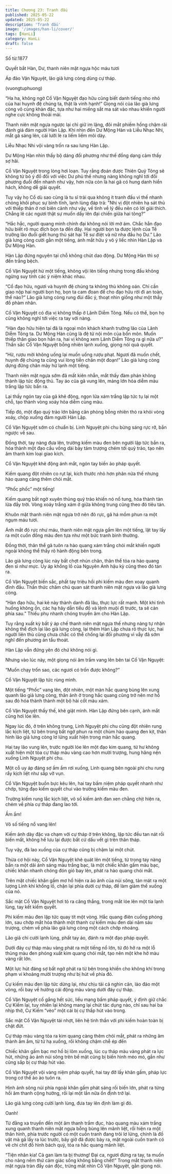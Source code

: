```yaml
---
title: Chương 23: Tranh đấu
published: 2025-05-22
updated: 2025-05-22
description: 'Tranh đấu'
image: '/images/han-li/cover/'
tags: [HanLi]
category: HanLi
draft: false
---
```


Số từ:1877  




Quyết bắt Hàn, Dư, thanh niên mặt ngựa hộc máu tươi

Áp đảo Vận Nguyệt, lão giã lưng còng dùng cự tháp.

(vuongtuphuong)





“Ha ha, không ngờ Cổ Vận Nguyệt đạo hữu cũng biết danh tiếng nho nhỏ của hai huynh đệ chúng ta, thật là vinh hạnh!” Giọng nói của lão già lưng còng vô cùng khàn đặc, tựa như hai miếng sắt ma sát vào nhau khiến người nghe cực không thoải mái.

Thanh niên mặt ngựa ngược lại chỉ giữ im lặng, đôi mắt phiếm hồng chậm rãi đánh giá đám người Hàn Lập. Khi nhìn đến Dư Mộng Hàn và Liễu Nhạc Nhi, mắt gã sáng lên, cái lưỡi lè ra liếm liếm môi dày.

Liễu Nhạc Nhi vội vàng trốn ra sau lưng Hàn Lập.

Dư Mộng Hàn nhìn thấy bộ dáng đối phương như thế đồng dạng cảm thấy sợ hãi.

Cổ Vận Nguyệt trong lòng hơi loạn. Tuy rằng đoán được Thiên Quỷ Tông sẽ không từ bỏ ý đồ đối với việc Dư phủ thế nhưng nàng không nghĩ tới đối phương đuổi đến nhanh như vậy, hơn nữa còn là hai gã có hung danh hiển hách, không dễ giải quyết.

Tuy vậy họ Cổ dù sao cũng là tu sĩ trải qua không ít tranh đấu vì thế nhanh chóng khôi phục sự bình tĩnh, lạnh lùng đáp trả: "Nhị vị đột nhiên hạ sát thủ với thiếp thân ở nơi biên cảnh như vậy, về tình về lý đều nên có lời giải thích. Chẳng lẽ các ngươi thật sự muốn dấy lên đại chiến giữa hai tông?”

“Hắc hắc, người quang minh chính đại không nói lời mờ ám. Chắc hẳn đạo hữu biết rõ mục đích bọn ta đến đây. Hai người bọn ta được lệnh của Tề trưởng lão đuổi giết hung thủ sát hại Tề sư điệt và nữ nha đầu họ Dư.” Lão già lưng còng cười gằn một tiếng, ánh mắt hữu ý vô ý liếc nhìn Hàn Lập và Dư Mộng Hàn.

Hàn Lập đứng nguyên tại chỗ không chút dao động. Dư Mộng Hàn thì sợ đến trắng bệch.

Cổ Vận Nguyệt hừ một tiếng, không vội lên tiếng nhưng trong đầu không ngừng suy tính các ý niệm khác nhau.

“Cổ đạo hữu, ngươi và huynh đệ chúng ta không thù không oán. Chỉ cần giao nộp hai người bọn họ, bọn ta cam đoan để cho đạo hữu rời đi an toàn, thế nào?” Lão già lưng còng rung đùi đắc ý, thoạt nhìn giống như một thầy đồ phàm nhân.

Cổ Vận Nguyệt có địa vị không thấp ở Lãnh Diễm Tông. Nếu có thể, bọn họ cũng không nghĩ tới việc ra tay với nàng.

“Hàn đạo hữu hiện tại đã là ngoại môn khách khanh trưởng lão của Lãnh Diễm Tông ta. Dư Mộng Hàn cũng là đệ tử nội môn của bổn môn. Muốn thiếp thân giao bọn hắn ra, hai vị không xem Lãnh Diễm Tông ra gì nữa ư?” Thần sắc Cổ Vận Nguyệt bỗng nhiên lạnh xuống, giọng nói quả quyết.

“Hừ, rượu mời không uống lại muốn uống rượu phạt. Ngươi đã muốn chết, huynh đệ chúng ta cũng vui lòng tiễn chân một đoạn!” Lão già lưng còng dựng đứng chân mày hừ lạnh một tiếng.

Thanh niên mặt ngựa sớm đã mất kiên nhẫn, mắt thấy đàm phán không thành lập tức động thủ. Tay áo của gã vung lên, mảng lớn hỏa diễm màu trắng lập tức bắn ra.

Lại thấy ngón tay của gã khẽ động, ngọn lửa xám trắng lập tức tụ lại một chỗ, tạo thành vòng xoáy hỏa diễm cùng màu.

Tiếp đó, một đạo quỷ trảo lớn bằng căn phòng bỗng nhiên thò ra khỏi vòng xoáy, chộp xuống đám người Hàn Lập.

Cổ Vận Nguyệt sớm có chuẩn bị. Linh Nguyệt phi chu bừng sáng rực rỡ, bắn ngược về sau.

Đồng thời, tay nàng đưa lên, trường kiếm màu đen bên người lập tức bắn ra, hóa thành một đạo cầu vồng dài bảy tám trượng chém tới quỷ trảo, tạo nên âm thanh kim loại giao kích.

Cổ Vận Nguyệt khẽ động ánh mắt, ngón tay biến ảo pháp quyết.

Kiếm quang đột nhiên co rụt lại, kích thước nhỏ hơn phân nửa thế nhưng hào quang càng thêm chói mắt.

“Phốc phốc” một tiếng!

Kiếm quang bất ngờ xuyên thủng quỷ trảo khiến nó nổ tung, hóa thành tàn lửa đầy trời. Vòng xoáy trắng xám ở giữa không trung cũng theo đó tiêu tán.

Khuôn mặt thanh niên mặt ngựa trở nên đỏ rực, gã há mồm phun ra một ngụm máu tươi.

Ánh mắt đỏ rực như máu, thanh niên mặt ngựa gầm lên một tiếng, lật tay lấy ra một cuốn đồng màu đen tựa như một bức tranh bình thường.

Đồng thời, thân thể gã tuôn ra hào quang xám trắng chói mắt khiến người ngoài không thể thấy rõ hành động bên trong.

Lão già lưng còng lúc này bất chợt nhún chân, thân thể tỏa ra hào quang đen sì như mực. Uy áp khổng lồ của Nguyên Anh hậu kỳ cũng theo đó tán ra.

Cổ Vận Nguyệt biến sắc, phất tay triệu hồi phi kiếm màu đen xoay quanh đỉnh đầu. Thần thức chăm chú quan sát thanh niên mặt ngựa và lão già lưng còng.

“Hàn đạo hữu, hai kẻ này thành danh đã lâu, thực lực rất mạnh. Một khi tình huống không ổn, các hạ hãy dẫn tiểu đồ và lệnh muội đi trước, ta sẽ cản phía sau.” Thiếu phụ nhanh chóng truyền âm cho Hàn Lập.

Tuy rằng xuất kỳ bất ý áp chế thanh niên mặt ngựa thế nhưng nàng tự nhận không thể địch lại lão già lưng còng, lại thêm Hàn Lập chưa rõ thực lực, hai người liên thủ cũng chưa chắc có thể chống lại đối phương vì vẫy đã sớm nghĩ đến phương án tẩu thoát.

Hàn Lập vẫn đứng yên đó chứ không nói gì.

Nhưng vào lúc này, một giọng nói âm trầm vang lên bên tai Cổ Vận Nguyệt:

“Muốn chạy trốn sao, các ngươi có trốn được không?”

Cổ Vận Nguyệt lập tức rùng mình.

Một tiếng “Phốc” vang lên, đột nhiên, một màn hắc quang bùng lên xung quanh lão giả lưng còng, thân ảnh ở trong hắc quang cũng trở nên mơ hồ sau đó hóa thành thành một bộ hài cốt màu xám.

Cổ Vận Nguyệt thấy thế, khẽ giật mình. Hàn Lập đứng bên cạnh, ánh mắt cũng hơi lóe lên.

Ngay lúc đó, ở trên không trung, Linh Nguyệt phi chu cũng đột nhiên rung lắc kịch liệt, từ bên trong bất ngờ phun ra một chùm hào quang đen kịt, thân hình lão giả lưng còng lơ lửng xuất hiện trong màn hắc quang.

Hai tay lão vung lên, trước người lóe lên một đạo kim quang, từ hư không xuất hiện một tòa cự tháp màu vàng cao hơn mười trượng, hung hăng nện xuống Linh Nguyệt phi chu.

Một cỗ uy áp đáng sợ ầm ầm rơi xuống, Linh quang bên ngoài phi chu rung rẩy kịch liệt như sắp vỡ vụn.

Cổ Vận Nguyệt buồn bực kêu lên, hai tay bấm niệm pháp quyết nhanh như chớp, từng đạo kiếm quyết chui vào trường kiếm màu đen.

Trường kiếm rung lắc kịch liệt, vô số kiếm ảnh đan xen chằng chịt hiện ra, chém về phía cự tháp đang lao tới.

Ầm ầm!

Vô số tiếng nổ vang lên!

Kiếm ảnh dày đặc va chạm với cự tháp ở trên không, lập tức đều tan nát rồi biến mất, không hề lưu lại được bất cứ dấu vết gì trên thân tháp.

Tuy vậy, đà lao xuống của cự tháp cũng bị chậm lại một chút.

Thừa cơ hội này, Cổ Vận Nguyệt khẽ quát lên một tiếng, từ trong tay nàng bắn ra một dải ánh sáng màu trắng bạc, là một chiếc khăn gấm màu bạc, chiếc khăn nhanh chóng đón gió bay lên, phát ra hào quang chói mắt.

Trên mặt chiếc khăn gấm mơ hồ hiện ra ảo ảnh của núi sông, tản mát ra một lượng Linh khí khổng lồ, chặn lại phía dưới cự tháp, để làm giảm thế xuống của nó.

Sắc mặt Cổ Vận Nguyệt hơi tỏ ra căng thẳng, trong mắt lóe lên một tia lạnh lùng, tay kết kiếm quyết.

Phi kiếm màu đen lập tức quay tít một vòng. Hắc quang điên cuồng phóng lớn, sau chớp mắt hóa thành một thanh cự kiếm màu đen dài năm sáu trượng, chém về phía lão giả lưng còng một cách chớp nhoáng.

Lão giả chỉ cười lạnh lùng, phất tay áo, đánh ra một đạo pháp quyết.

Dưới đáy cự tháp màu vàng phát ra một tiếng nổ lớn, từ đó hở ra một lỗ thủng màu đen phóng xuất kim quang chói mắt, tạo nên một khe hở màu vàng rất lớn.

Một lực hút đáng sợ bất ngờ phát ra từ bên trong khiến cho không khí trong phạm vi khoảng mười trượng như bị hút về phía đó.

Cự kiếm màu đen lập tức dừng lại, như chịu tải cả nghìn cân, lảo đảo một vòng, rồi bay về hướng cái động màu vàng dưới đáy cự tháp.

Cổ Vận Nguyệt cố gắng hết sức, liều mạng bấm pháp quyết, ý định giữ chắc Cự Kiếm lại, tuy nhiên lại không mang lại chút tác dụng nào, chỉ sau hai ba nhịp thở, Cự Kiếm “vèo” một cái bị cự thấp hút vào trong.

Sắc mặt Cổ Vận Nguyệt tái nhợt, liên hệ tinh thần với phi kiếm hoàn toàn bị chặt đứt.

Cự tháp màu vàng tỏa ra kim quang càng thêm chói mắt, phát ra những âm thành ầm ầm, từ từ hạ xuống, rồi không chậm chễ ép đến

Chiếc khăn gấm bạc mơ hồ bị lõm xuống, lúc cụ tháp màu vàng phát ra lực hút, những ảo ảnh núi sông trên bề mặt cũng bị biến hình méo mó, gần như cũng sắp bị cự tháp hút vào.

Cổ Vận Nguyệt vội vàng niệm pháp quyết, hai tay đỡ lấy khăn gấm, pháp lực trong cơ thể ào ào tuôn ra.

Hình ảnh sông núi phía ngoài khăn gấm phát sáng rồi biến lớn, phát ra từng hồi âm thanh cộng hưởng, rồi lại một lần nữa ổn định trở lại.

Lão giả lưng còng cười lạnh lùng, đưa tay lên định làm gì đó.

Oanh!

Từ đằng xa truyền đến một âm thanh trầm đục, hào quang màu xám trắng xung quanh thanh niên mặt ngựa bỗng bùng lên mãnh liệt, rồi hiện ra một thân hình, phía trước người có một cuốn tranh đang trôi lơ lửng, chính là đồ vật mà gã lấy ra lúc trước, bây giờ đã được bày ra, mặt ngoài cuốn tranh có vẽ chi chít đồ hình bách quỷ, tỏa ra hắc quang mãnh liệt.

“Tiện nhân kia! Cả gan làm ta bị thương! Đại ca, ngươi đừng ra tay, ta muốn cho nàng nếm thử cảm giác sống không bằng chết!” Trong mắt thanh niên mặt ngựa tràn đầy oán độc, trừng mắt nhìn Cổ Vận Nguyệt, gằn giọng nói.
